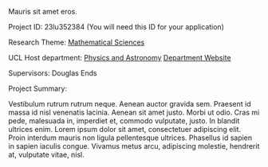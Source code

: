 Mauris sit amet eros.

Project ID: 23lu352384
(You will need this ID for your application)

Research Theme: [Mathematical Sciences](/docs/themes/mathematical-sciences)

UCL Host department: [Physics and Astronomy](/docs/departments/physics-and-astronomy)
[Department Website](www.example.com/dept2)

Supervisors: Douglas Ends

Project Summary:

Vestibulum rutrum rutrum neque. Aenean auctor gravida sem. Praesent id massa id nisl venenatis lacinia. Aenean sit amet justo. Morbi ut odio. Cras mi pede, malesuada in, imperdiet et, commodo vulputate, justo. In blandit ultrices enim. Lorem ipsum dolor sit amet, consectetuer adipiscing elit. Proin interdum mauris non ligula pellentesque ultrices. Phasellus id sapien in sapien iaculis congue. Vivamus metus arcu, adipiscing molestie, hendrerit at, vulputate vitae, nisl.